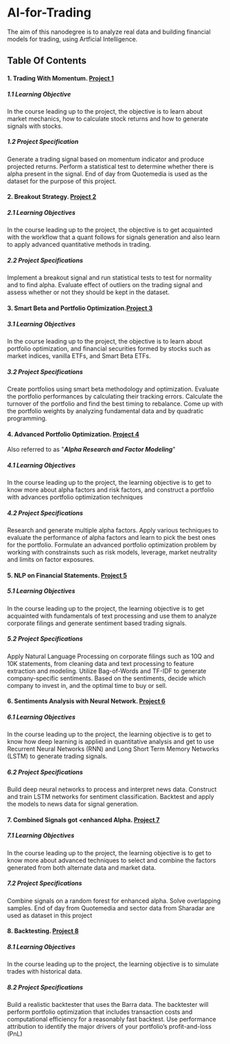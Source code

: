 # AI-for-Trading 
The aim of this nanodegree is to analyze real data and building financial models for trading, using Artficial Intelligence.
## Table Of Contents
#### 1. Trading With Momentum. [Project 1](https://github.com/mbindzi/AI-for-Trading/tree/master/Projects/1-%20Trading%20with%20Momentum%20Project)
##### 1.1 Learning Objective
In the course leading up to the project, the objective is to learn about market mechanics, how to calculate stock returns and how to generate signals with stocks.
##### 1.2 Project Specification
Generate a trading signal based on momentum indicator and produce projected returns. Perform a statistical test to determine whether there is alpha present in the signal. End of day from Quotemedia is used as the dataset for the purpose of this project.
#### 2. Breakout Strategy. [Project 2](https://github.com/mbindzi/AI-for-Trading/tree/master/Projects/2-%20Breakout%20Strategy%20Project)
##### 2.1 Learning Objectives
In the course leading up to the project, the objective is to get acquainted with the workflow that a quant follows for signals generation and also learn to apply advanced quantitative methods in trading.
##### 2.2 Project Specifications
Implement a breakout signal and run statistical tests to test for normality and to find alpha. Evaluate effect of outliers on the trading signal and assess whether or not they should be kept in the dataset.
#### 3. Smart Beta and Portfolio Optimization.[Project 3](https://github.com/mbindzi/AI-for-Trading/tree/master/Projects/3-%20Smart%20Beta%20and%20Portfolio%20Optimization%20Project)
##### 3.1 Learning Objectives
In the course leading up to the project, the objective is to learn about portfolio optimization, and financial securities formed by stocks such as market indices, vanilla ETFs, and Smart Beta ETFs.
##### 3.2 Project Specifications
Create portfolios using smart beta methodology and optimization. Evaluate the portfolio performances by calculating their tracking errors. Calculate the turnover of the portfolio and find the best timing to rebalance. Come up with the portfolio weights by analyzing fundamental data and by quadratic programming.
#### 4. Advanced Portfolio Optimization. [Project 4](https://github.com/mbindzi/AI-for-Trading/tree/master/Projects/4-%20Advanced%20Portfolio%20Optimization%20Project)
Also referred to as "_**Alpha Research and Factor Modeling**_"
##### 4.1 Learning Objectives
In the course leading up to the project, the learning objective is to get to know more about alpha factors and risk factors, and construct a portfolio with advances portfolio optimization techniques
##### 4.2 Project Specifications
Research and generate multiple alpha factors. Apply various techniques to evaluate the performance of alpha factors and learn to pick the best ones for the portfolio. Formulate an advanced portfolio optimization problem by working with constrainsts such as risk models, leverage, market neutrality and limits on factor exposures.

#### 5. NLP on Financial Statements. [Project 5](https://github.com/mbindzi/AI-for-Trading/tree/master/Projects/5-%20NLP%20on%20Financial%20Statements%20Project)
##### 5.1 Learning Objectives
In the course leading up to the project, the learning objective is to get acquainted with fundamentals of text processing and use them to analyze corporate filings and generate sentiment based trading signals.
##### 5.2 Project Specifications
Apply Natural Language Processing on corporate filings such as 10Q and 10K statements, from cleaning data and text processing to feature extraction and modeling. Utilize Bag-of-Words and TF-IDF to generate company-specific sentiments. Based on the sentiments, decide which company to invest in, and the optimal time to buy or sell.
#### 6. Sentiments Analysis with Neural Network. [Project 6](https://github.com/mbindzi/AI-for-Trading/tree/master/Projects/6-%20Sentiment%20Analysis%20Project)
##### 6.1 Learning Objectives
In the course leading up to the project, the learning objective is to get to know how deep learning is applied in quantitative analysis and get to use Recurrent Neural Networks (RNN) and Long Short Term Memory Networks (LSTM) to generate trading signals.
##### 6.2 Project Specifications
Build deep neural networks to process and interpret news data. Construct and train LSTM networks for sentiment classification. Backtest and apply the models to news data for signal generation.
#### 7. Combined Signals got <enhanced Alpha. [Project 7](https://github.com/mbindzi/AI-for-Trading/tree/master/Projects/7-%20Combine%20Signals%20for%20Enhanced%20Alpha%20Project)
##### 7.1 Learning Objectives
In the course leading up to the project, the learning objective is to get to know more about advanced techniques to select and combine the factors generated from both alternate data and market data.
##### 7.2 Project Specifications
Combine signals on a random forest for enhanced alpha. Solve overlapping samples. End of day from Quotemedia and sector data from Sharadar are used as dataset in this project
#### 8. Backtesting. [Project 8](https://github.com/mbindzi/AI-for-Trading/tree/master/Projects/8-%20Backtesting%20Project)
##### 8.1 Learning Objectives
In the course leading up to the project, the learning objective is to simulate trades with historical data. 
##### 8.2 Project Specifications
Build a realistic backtester that uses the Barra data. The backtester will perform portfolio optimization that includes transaction costs and computational efficiency for a reasonably fast backtest. Use performance attribution to identify the major drivers of your portfolio’s profit-and-loss (PnL)

